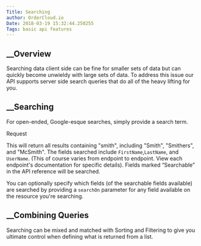 ```yaml
---
Title: Searching
author: OrderCloud.io 
Date: 2018-03-19 15:32:44.250255
Tags: basic api features
---
```



## __Overview

Searching data client side can be fine for smaller sets of data but can
quickly become unwieldy with large sets of data. To address this issue our API
supports server side search queries that do all of the heavy lifting for you.

## __Searching

For open-ended, Google-esque searches, simply provide a search term.

Request

This will return all results containing "smith", including "Smith",
"Smithers", and "McSmith". The fields searched include `FirstName`,`LastName`,
and `UserName`. (This of course varies from endpoint to endpoint. View each
endpoint's documentation for specific details). Fields marked “Searchable” in
the API reference will be searched.

You can optionally specify which fields (of the searchable fields available)
are searched by providing a `searchOn` parameter for any field available on
the resource you're searching.

## __Combining Queries

Searching can be mixed and matched with Sorting and Filtering to give you
ultimate control when defining what is returned from a list.

